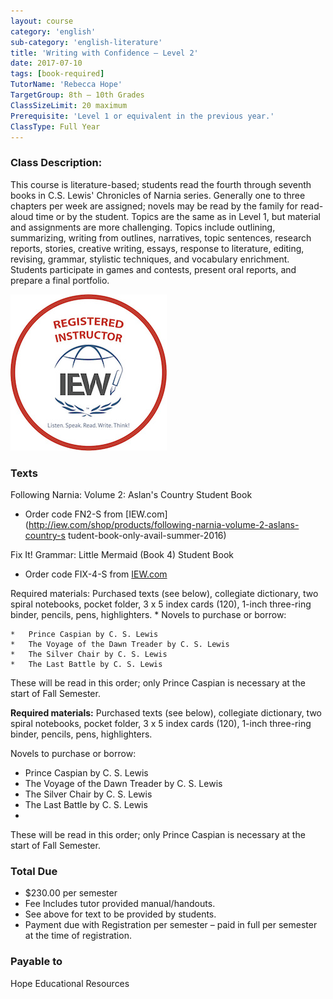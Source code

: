 ```yaml
---
layout: course
category: 'english'
sub-category: 'english-literature'
title: 'Writing with Confidence – Level 2'
date: 2017-07-10
tags: [book-required]
TutorName: 'Rebecca Hope'
TargetGroup: 8th – 10th Grades
ClassSizeLimit: 20 maximum
Prerequisite: 'Level 1 or equivalent in the previous year.'
ClassType: Full Year
---
```


### Class Description:
This course is literature-based; students read the fourth through seventh books in C.S. Lewis' Chronicles of Narnia series. Generally one to three chapters per week are assigned; novels may be read by the family for read-aloud time or by the student. Topics are the same as in Level 1, but material and assignments are more challenging. Topics include outlining, summarizing, writing from outlines, narratives, topic sentences, research reports, stories, creative writing, essays, response to literature, editing, revising, grammar, stylistic techniques, and vocabulary enrichment. Students participate in games and contests, present oral reports, and prepare a final portfolio.

![IEW Registered Instructor](/bios/images/Registered_RED.jpg)

### Texts
Following Narnia: Volume 2: Aslan's Country Student Book
* Order code FN2-S from [IEW.com](http://iew.com/shop/products/following-narnia-volume-2-aslans-country-s tudent-book-only-avail-summer-2016)

Fix It! Grammar: Little Mermaid (Book 4) Student Book
* Order code FIX-4-S from [IEW.com](http://iew.com/shop/products/fix-it-grammar-chanticleer-student-book-5)

Required materials: Purchased texts (see below), collegiate dictionary, two spiral notebooks, pocket folder, 3 x 5 index cards (120), 1-inch three-ring binder, pencils, pens, highlighters. *	Novels to purchase or borrow:

	*	Prince Caspian by C. S. Lewis
	*	The Voyage of the Dawn Treader by C. S. Lewis
	*	The Silver Chair by C. S. Lewis
	*	The Last Battle by C. S. Lewis

These will be read in this order; only Prince Caspian is necessary at the start of Fall Semester.

**Required materials:** Purchased texts (see below), collegiate dictionary, two spiral notebooks, pocket folder, 3 x 5 index cards (120), 1-inch three-ring binder, pencils, pens, highlighters.

Novels to purchase or borrow:
* Prince Caspian by C. S. Lewis
* The Voyage of the Dawn Treader by C. S. Lewis
* The Silver Chair by C. S. Lewis
* The Last Battle by C. S. Lewis
*
These will be read in this order; only Prince Caspian is necessary at the start of Fall Semester.

### Total Due
* $230.00 per semester
* Fee Includes tutor provided manual/handouts.
* See above for text to be provided by students.
* Payment due with Registration per semester – paid in full per semester at the time of registration.

### Payable to
Hope Educational Resources
